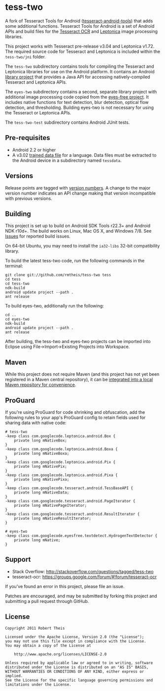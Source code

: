 # tess-two

A fork of Tesseract Tools for Android 
([tesseract-android-tools][tesseract-android-tools]) that adds some
additional functions. Tesseract Tools for Android is a set of Android APIs and
build files for the [Tesseract OCR][tesseract-ocr] and [Leptonica][leptonica] 
image processing libraries.

This project works with Tesseract pre-release v3.04 and Leptonica v1.72. The 
required source code for Tesseract and Leptonica is included within the 
`tess-two/jni` folder.

The `tess-two` subdirectory contains tools for compiling the Tesseract and 
Leptonica libraries for use on the Android platform. It contains an Android 
[library project][library-project] that provides a Java API for accessing 
natively-compiled Tesseract and Leptonica APIs.

The `eyes-two` subdirectory contains a second, separate library project with 
additional image processing code copied from the [eyes-free project][eyes-free].
It includes native functions for text detection, blur detection, optical flow 
detection, and thresholding. Building eyes-two is not necessary for using the 
Tesseract or Leptonica APIs.

The `tess-two-test` subdirectory contains Android JUnit tests.

## Pre-requisites

* Android 2.2 or higher
* A v3.02 [trained data file][tessdata] for a language. Data files must be 
extracted to the Android device in a subdirectory named `tessdata`.

## Versions

Release points are tagged with [version numbers][semantic-versioning]. A change 
to the major version number indicates an API change making that version 
incompatible with previous versions.

## Building

This project is set up to build on Android SDK Tools r22.3+ and Android NDK 
r10d+. The build works on Linux, Mac OS X, and Windows 7/8. See [Issues][issues]
for reported build issues.

On 64-bit Ubuntu, you may need to install the `ia32-libs` 32-bit compatibility 
library.

To build the latest tess-two code, run the following commands in the terminal:

    git clone git://github.com/rmtheis/tess-two tess
    cd tess
    cd tess-two
    ndk-build
    android update project --path .
    ant release

To build eyes-two, additionally run the following:

    cd ..
    cd eyes-two
    ndk-build
    android update project --path .
    ant release

After building, the tess-two and eyes-two projects can be imported into Eclipse 
using File->Import->Existing Projects into Workspace.

## Maven

While this project does not require Maven (and this project has not yet been 
registered in a Maven central repository), it can be 
[integrated into a local Maven repository for convenience][maven].

## ProGuard
If you're using ProGuard for code shrinking and obfuscation, add the following
rules to your app's ProGuard config to retain fields used for sharing data with 
native code:
```proguard
# tess-two
-keep class com.googlecode.leptonica.android.Box {
    private long mNativeBox;
}
-keep class com.googlecode.leptonica.android.Boxa {
    private long mNativeBoxa;
}
-keep class com.googlecode.leptonica.android.Pix {
    private long mNativePix;
}
-keep class com.googlecode.leptonica.android.Pixa {
    private long mNativePixa;
}
-keep class com.googlecode.tesseract.android.TessBaseAPI {
    private long mNativeData;
}
-keep class com.googlecode.tesseract.android.PageIterator {
    private long mNativePageIterator;
}
-keep class com.googlecode.tesseract.android.ResultIterator {
    private long mNativeResultIterator;
}
```

```proguard
# eyes-two
-keep class com.googlecode.eyesfree.textdetect.HydrogenTextDetector {
    private long mNative;
}
```

## Support

* Stack Overflow: http://stackoverflow.com/questions/tagged/tess-two
* tesseract-ocr: https://groups.google.com/forum/#!forum/tesseract-ocr

If you've found an error in this project, please file an issue.

Patches are encouraged, and may be submitted by forking this project and 
submitting a pull request through GitHub. 

## License

    Copyright 2011 Robert Theis

    Licensed under the Apache License, Version 2.0 (the "License");
    you may not use this file except in compliance with the License.
    You may obtain a copy of the License at

        http://www.apache.org/licenses/LICENSE-2.0

    Unless required by applicable law or agreed to in writing, software
    distributed under the License is distributed on an "AS IS" BASIS,
    WITHOUT WARRANTIES OR CONDITIONS OF ANY KIND, either express or implied.
    See the License for the specific language governing permissions and
    limitations under the License.


[tesseract-android-tools]: https://github.com/alanv/tesseract-android-tools
[tesseract-ocr]: https://github.com/tesseract-ocr/tesseract
[leptonica]: http://www.leptonica.com/
[library-project]: https://developer.android.com/tools/projects/projects-eclipse.html#ReferencingLibraryProject
[eyes-free]: https://code.google.com/p/eyes-free/
[tessdata]: https://github.com/tesseract-ocr/tessdata
[semantic-versioning]: http://semver.org
[issues]: https://github.com/rmtheis/tess-two/issues
[maven]: http://www.jameselsey.co.uk/blogs/techblog/tesseract-ocr-on-android-is-easier-if-you-maven-ise-it-works-on-windows-too/
[stackoverflow]: https://stackoverflow.com/
